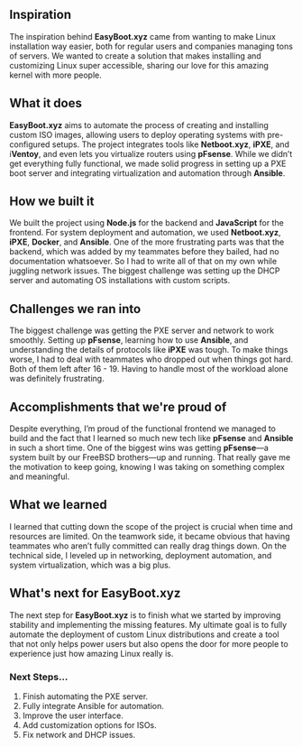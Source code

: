 ## Inspiration

The inspiration behind **EasyBoot.xyz** came from wanting to make Linux installation way easier, both for regular users and companies managing tons of servers. We wanted to create a solution that makes installing and customizing Linux super accessible, sharing our love for this amazing kernel with more people.

## What it does

**EasyBoot.xyz** aims to automate the process of creating and installing custom ISO images, allowing users to deploy operating systems with pre-configured setups. The project integrates tools like **Netboot.xyz**, **iPXE**, and i**Ventoy**, and even lets you virtualize routers using **pFsense**. While we didn’t get everything fully functional, we made solid progress in setting up a PXE boot server and integrating virtualization and automation through **Ansible**.

## How we built it

We built the project using **Node.js** for the backend and **JavaScript** for the frontend. For system deployment and automation, we used **Netboot.xyz**, **iPXE**, **Docker**, and **Ansible**. One of the more frustrating parts was that the backend, which was added by my teammates before they bailed, had no documentation whatsoever. So I had to write all of that on my own while juggling network issues. The biggest challenge was setting up the DHCP server and automating OS installations with custom scripts.

## Challenges we ran into

The biggest challenge was getting the PXE server and network to work smoothly. Setting up **pFsense**, learning how to use **Ansible**, and understanding the details of protocols like **iPXE** was tough. To make things worse, I had to deal with teammates who dropped out when things got hard. Both of them left after 16 - 19. Having to handle most of the workload alone was definitely frustrating.

## Accomplishments that we're proud of

Despite everything, I’m proud of the functional frontend we managed to build and the fact that I learned so much new tech like **pFsense** and **Ansible** in such a short time. One of the biggest wins was getting **pFsense**—a system built by our FreeBSD brothers—up and running. That really gave me the motivation to keep going, knowing I was taking on something complex and meaningful.

## What we learned

I learned that cutting down the scope of the project is crucial when time and resources are limited. On the teamwork side, it became obvious that having teammates who aren’t fully committed can really drag things down. On the technical side, I leveled up in networking, deployment automation, and system virtualization, which was a big plus.

## What's next for EasyBoot.xyz

The next step for **EasyBoot.xyz** is to finish what we started by improving stability and implementing the missing features. My ultimate goal is to fully automate the deployment of custom Linux distributions and create a tool that not only helps power users but also opens the door for more people to experience just how amazing Linux really is.

### Next Steps...

1. Finish automating the PXE server.
2. Fully integrate Ansible for automation.
3. Improve the user interface.
4. Add customization options for ISOs.
5. Fix network and DHCP issues.